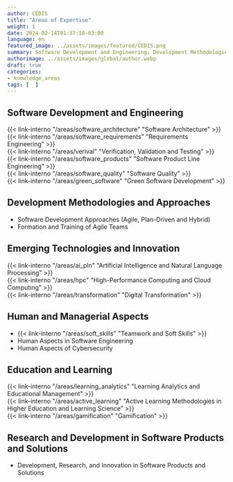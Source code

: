 ```yaml
---
author: CEDIS
title: "Areas of Expertise"
weight: 1
date: 2024-02-14T01:37:18-03:00
language: en
featured_image: ../assets/images/featured/CEDIS.png
summary: Software Development and Engineering; Development Methodologies and Approaches; Emerging Technologies and Innovation; Human and Managerial Aspects; Education and Learning; Research and Development in Software Products and Solutions. Learn more.
authorimage: ../assets/images/global/author.webp
draft: true
categories:
- knowledge_areas
tags: [  ]
---
```

## Software Development and Engineering
{{< link-interno "/areas/software_architecture" "Software Architecture" >}}<br>
{{< link-interno "/areas/software_requirements" "Requirements Engineering" >}}<br>
{{< link-interno "/areas/verival" "Verification, Validation and Testing" >}}<br>
{{< link-interno "/areas/software_products" "Software Product Line Engineering" >}}<br>
{{< link-interno "/areas/software_quality" "Software Quality" >}}<br>
{{< link-interno "/areas/green_software" "Green Software Development" >}}

## Development Methodologies and Approaches
- Software Development Approaches (Agile, Plan-Driven and Hybrid)
- Formation and Training of Agile Teams

## Emerging Technologies and Innovation
{{< link-interno "/areas/ai_pln" "Artificial Intelligence and Natural Language Processing" >}}<br>
{{< link-interno "/areas/hpc" "High-Performance Computing and Cloud Computing" >}}<br>
{{< link-interno "/areas/transformation" "Digital Transformation" >}}

## Human and Managerial Aspects
- {{< link-interno "/areas/soft_skills" "Teamwork and Soft Skills" >}}<br>
- Human Aspects in Software Engineering
- Human Aspects of Cybersecurity

## Education and Learning
{{< link-interno "/areas/learning_analytics" "Learning Analytics and Educational Management" >}}<br>
{{< link-interno "/areas/active_learning" "Active Learning Methodologies in Higher Education and Learning Science" >}}<br>
{{< link-interno "/areas/gamification" "Gamification" >}}

## Research and Development in Software Products and Solutions
- Development, Research, and Innovation in Software Products and Solutions
